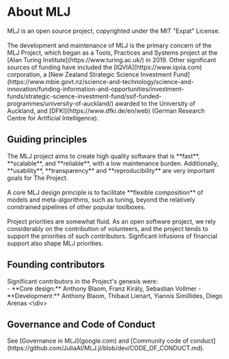 # About MLJ
<div class="md-block-cont-big">
<p>
MLJ is an open source project, copyrighted under the MIT "Expat" License.
<br><br>
The development and maintenance of MLJ is the primary concern of the MLJ Project, which
began as a Tools, Practices and Systems project at the [Alan Turing
Institute](https://www.turing.ac.uk/) in 2019. Other significant sources of funding have
included the [IQVIA](https://www.iqvia.com) corporation, a [New Zealand Strategic Science
Investment
Fund](https://www.mbie.govt.nz/science-and-technology/science-and-innovation/funding-information-and-opportunities/investment-funds/strategic-science-investment-fund/ssif-funded-programmes/university-of-auckland/)
awarded to the University of Auckland, and [DFKI](https://www.dfki.de/en/web) (German
Research Centre for Artificial Intelligence).
</p>
</div>

## Guiding principles
<div class="md-block-cont-float">
<p>
The MLJ project aims to create high quality software that is **fast**, **scalable**, and
**reliable**, with a low maintenance burden. Additionally, **usability**,
**transparency** and **reproducibility** are very important goals for The
Project. 
<br><br>
A core MLJ design principle is to facilitate **flexible composition** of models and
meta-algorithms, such as tuning, beyond the relatively constrained pipelines of
other popular toolboxes.
<br><br>
Project priorities are somewhat fluid. As an open software project, we rely considerably
on the contribution of volunteers, and the project tends to support the priorities of such
contributors. Signficant infusions of financial support also shape MLJ priorities. 
</p>
</div>

## Founding contributors
<div class="md-block-cont-float"> 
<p> 
Significant contributors in the Project's genesis were:
<br>
- **Core design:** Anthony Blaom, Franz Király, Sebastian Vollmer
- **Development:** Anthony Blaom, Thibaut Lienart, Yiannis Simillides, Diego Arenas 
<\div>

## Governance and Code of Conduct
<div class="md-block-cont-float">
<p>
See [Governance in MLJ](google.com) and [Community code of conduct](https://github.com/JuliaAI/MLJ.jl/blob/dev/CODE_OF_CONDUCT.md).
</p>
</div>
